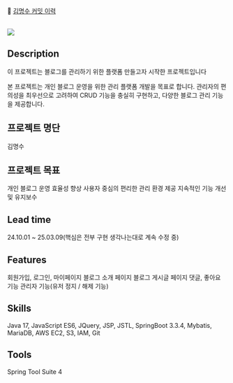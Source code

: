🔗 <a href="https://github.com/Dazzler112/blog-toyproject/pulls?q=is%3Apr+is%3Aclosed">김명수 커밋 이력</a>
<br>
<br>


<img src="https://github.com/user-attachments/assets/fdc97fc3-b7b7-44d3-b58d-31fde397ab24"/>




<h2>Description</h2>
이 프로젝트는 블로그를 관리하기 위한 플랫폼 만들고자 시작한 프로젝트입니다

본 프로젝트는 개인 블로그 운영을 위한 관리 플랫폼 개발을 목표로 합니다. 
관리자의 편의성을 최우선으로 고려하여 CRUD 기능을 충실히 구현하고, 다양한 블로그 관리 기능을 제공합니다.




<h2>프로젝트 명단</h2>
김명수




<h2>프로젝트 목표</h2>

개인 블로그 운영 효율성 향상
사용자 중심의 편리한 관리 환경 제공
지속적인 기능 개선 및 유지보수




<h2>Lead time</h2>
24.10.01 ~ 25.03.09(핵심은 전부 구현 생각나는대로 계속 수정 중)




<h2>Features</h2>
회원가입, 로그인, 마이페이지
블로그 소개 페이지
블로그 게시글 페이지
댓글, 좋아요 기능
관리자 기능(유저 정지 / 해제 기능)




<h2>Skills</h2>
Java 17, 
JavaScript ES6, 
JQuery, 
JSP, JSTL, 
SpringBoot 3.3.4, 
Mybatis, 
MariaDB, 
AWS EC2, S3, IAM, 
Git




<h2>Tools</h2>
Spring Tool Suite 4
